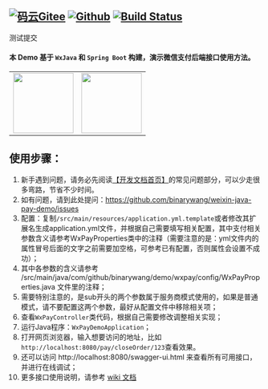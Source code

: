 [![码云Gitee](https://gitee.com/binary/weixin-java-pay-demo/badge/star.svg?theme=blue)](https://gitee.com/binary/weixin-java-pay-demo)
[![Github](http://github-svg-buttons.herokuapp.com/star.svg?user=binarywang&repo=weixin-java-pay-demo&style=flat&background=1081C1)](https://github.com/binarywang/weixin-java-pay-demo)
[![Build Status](https://travis-ci.org/binarywang/weixin-java-pay-demo.svg?branch=master)](https://travis-ci.org/binarywang/weixin-java-pay-demo)
-----------------------
测试提交
#### 本 Demo 基于 `WxJava` 和 `Spring Boot` 构建，演示微信支付后端接口使用方法。


<table align="center" cellspacing="0" cellpadding="0">
  <tbody>
    <tr>
			<td align="left" valign="middle">
        <a href="http://mp.weixin.qq.com/mp/homepage?__biz=MzI3MzAwMzk4OA==&hid=1&sn=f31af3bf562b116b061c9ab4edf70b61&scene=18#wechat_redirect" target="_blank">
				  <img height="120" src="https://gitee.com/binary/weixin-java-tools/raw/develop/images/qrcodes/mp.png">
        </a>
			</td>
			<td align="center" valign="middle">
				<a href="https://promotion.aliyun.com/ntms/act/qwbk.html?userCode=7makzf5h" target="_blank">
					<img height="120" src="https://gitee.com/binary/weixin-java-tools/raw/develop/images/banners/aliyun.jpg">
				</a>
			</td>
		</tr>
	</tbody>
</table>

## 使用步骤：
1. 新手遇到问题，请务必先阅读[【开发文档首页】](https://github.com/Wechat-Group/WxJava/wiki)的常见问题部分，可以少走很多弯路，节省不少时间。
1. 如有问题，请到此处提问：https://github.com/binarywang/weixin-java-pay-demo/issues
1. 配置：复制`/src/main/resources/application.yml.template`或者修改其扩展名生成application.yml文件，并根据自己需要填写相关配置，其中支付相关参数含义请参考WxPayProperties类中的注释（需要注意的是：yml文件内的属性冒号后面的文字之前需要加空格，可参考已有配置，否则属性会设置不成功）；	
1. 其中各参数的含义请参考 /src/main/java/com/github/binarywang/demo/wxpay/config/WxPayProperties.java 文件里的注释；
1. 需要特别注意的，是sub开头的两个参数属于服务商模式使用的，如果是普通模式，请不要配置这两个参数，最好从配置文件中移除相关项；
1. 查看`WxPayController`类代码，根据自己需要修改调整相关实现；
1. 运行Java程序：`WxPayDemoApplication`；
1. 打开网页浏览器，输入想要访问的地址，比如`http://localhost:8080/pay/closeOrder/123`查看效果。
1. 还可以访问 http://localhost:8080/swagger-ui.html 来查看所有可用接口，并进行在线调试；
1. 更多接口使用说明，请参考 [wiki 文档](https://github.com/Wechat-Group/weixin-java-tools/wiki/%E5%BE%AE%E4%BF%A1%E6%94%AF%E4%BB%98)
